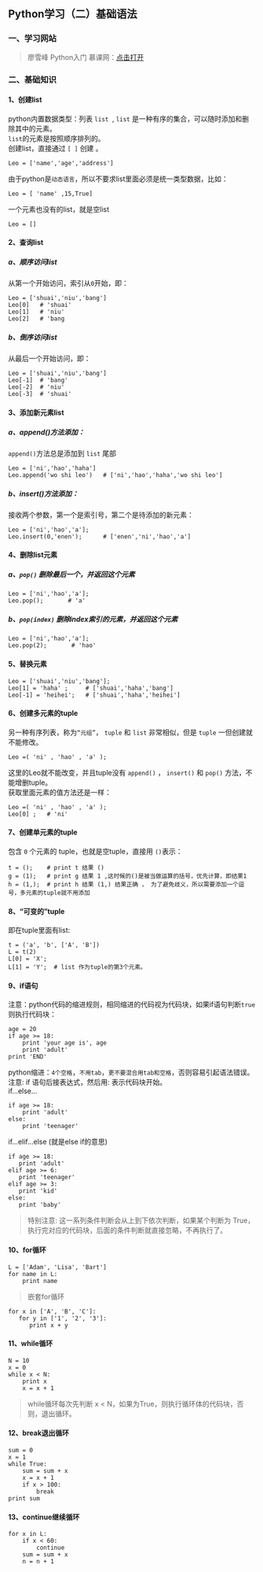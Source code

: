 ## Python学习（二）基础语法
### 一、学习网站
>廖雪峰 Python入门 慕课网：[点击打开](http://www.imooc.com/learn/177)
### 二、基础知识
#### 1、创建list
python内置数据类型：列表 `list `, `list` 是一种有序的集合，可以随时添加和删除其中的元素。  
`list`的元素是按照顺序排列的。   
创建list，直接通过 `[ ]` 创建 。  
```
Leo = ['name','age','address']
```
由于python是`动态语言`，所以不要求list里面必须是统一类型数据，比如：   
```
Leo = [ 'name' ,15,True]
```
一个元素也没有的list，就是空list
```
Leo = []
```
#### 2、查询list
##### a、顺序访问list
从第一个开始访问，索引从`0`开始，即：
```
Leo = ['shuai','niu','bang']
Leo[0]   # 'shuai'
Leo[1]   # 'niu'
Leo[2]   # 'bang
```
##### b、倒序访问list
从最后一个开始访问，即：
```
Leo = ['shuai','niu','bang']
Leo[-1]  # 'bang'
Leo[-2]  # 'niu'
Leo[-3]  # 'shuai'
```

#### 3、添加新元素list
##### a、append()方法添加：
`append()`方法总是添加到 `list` 尾部   
```
Leo = ['ni','hao','haha']
Leo.append('wo shi leo')   # ['ni','hao','haha','wo shi leo']
```
##### b、insert()方法添加：
接收两个参数，第一个是索引号，第二个是待添加的新元素：  
```
Leo = ['ni','hao','a'];
Leo.insert(0,'enen');      # ['enen','ni','hao','a']
```

#### 4、删除list元素
##### a、`pop()` 删除最后一个，并返回这个元素  
```
Leo = ['ni','hao','a'];
Leo.pop();       # 'a'
```
##### b、`pop(index)` 删除index索引的元素，并返回这个元素 
```
Leo = ['ni','hao','a'];
Leo.pop(2);       # 'hao'
```

#### 5、替换元素
```
Leo = ['shuai','niu','bang'];
Leo[1] = 'haha' ;     # ['shuai','haha','bang']
Leo[-1] = 'heihei';   # ['shuai','haha','heihei']
```

#### 6、创建多元素的tuple
另一种有序列表，称为`“元组”`， `tuple` 和 `list` 非常相似，但是 `tuple` 一但创建就不能修改。
```
Leo =( 'ni' , 'hao' , 'a' );
```
这里的Leo就不能改变，并且tuple没有 `append()` ， `insert()` 和 `pop()` 方法，不能增删tuple。  
获取里面元素的值方法还是一样：  
```
Leo =( 'ni' , 'hao' , 'a' );
Leo[0] ;   # 'ni'
```

#### 7、创建单元素的tuple
包含 `0` 个元素的 tuple，也就是空tuple，直接用 `()`表示：
```
t = ();    # print t 结果 ()
g = (1);   # print g 结果 1 ,这时候的()是被当做运算的括号，优先计算，即结果1
h = (1,);  # print h 结果 (1,) 结果正确 ， 为了避免歧义，所以需要添加一个逗号，多元素的tuple就不用添加
```

#### 8、“可变的”tuple
即在tuple里面有list:
```
t = ('a', 'b', ['A', 'B'])
L = t(2)
L[0] = 'X';
L[1] = 'Y';  # list 作为tuple的第3个元素。
```

#### 9、if语句
注意：python代码的缩进规则，相同缩进的代码视为代码块，如果if语句判断`true`则执行代码块：
```
age = 20
if age >= 18:
    print 'your age is', age
    print 'adult'
print 'END'
```
python缩进：`4个空格`，`不用tab`，`更不要混合用tab和空格`，否则容易引起语法错误。   
注意: if 语句后接表达式，然后用: 表示代码块开始。   
if...else...
```
if age >= 18:
    print 'adult'
else:
    print 'teenager'
````
if...elif...else  (就是else if的意思)
```
if age >= 18:
   print 'adult'
elif age >= 6:
   print 'teenager'
elif age >= 3:
   print 'kid'
else:
   print 'baby'  
```
>特别注意: 这一系列条件判断会从上到下依次判断，如果某个判断为 True，执行完对应的代码块，后面的条件判断就直接忽略，不再执行了。  

#### 10、for循环
```
L = ['Adam', 'Lisa', 'Bart']
for name in L:
    print name
```
>嵌套for循环
```
for x in ['A', 'B', 'C']:
   for y in ['1', '2', '3']:
      print x + y
```
#### 11、while循环
```
N = 10
x = 0
while x < N:
    print x
    x = x + 1
```
> while循环每次先判断 x < N，如果为True，则执行循环体的代码块，否则，退出循环。

#### 12、break退出循环
```
sum = 0
x = 1
while True:
    sum = sum + x
    x = x + 1
    if x > 100:
        break
print sum
```
#### 13、continue继续循环
```
for x in L:
    if x < 60:
        continue
    sum = sum + x
    n = n + 1
```
